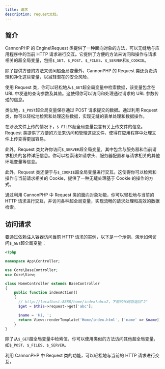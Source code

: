 ```yaml
---
title: 请求
description: request文档。
---
```


## 简介

CannonPHP 的 Engine\Request 类提供了一种面向对象的方法，可以无缝地与应用程序中的当前 HTTP 请求进行交互。它提供了方便的方法来访问和操作与请求相关的超全局变量，包括`$_GET`、`$_POST`、`$_FILES`、`$_SERVER`和`$_COOKIE`。

除了提供方便的方法来访问超全局变量外，CannonPHP 的 Request 类还负责清理和净化这些变量，以减轻潜在的安全风险。

使用 Request 类，你可以轻松地从`$_GET`超全局变量中检索数据，该变量包含在 URL 中发送的查询参数及其值。这使得你可以访问和处理通过请求的 URL 参数传递的信息。

类似地，`$_POST`超全局变量保存通过 POST 请求提交的数据。通过利用 Request 类，你可以轻松地检索和处理这些数据，实现无缝的表单处理和数据操作。

在涉及文件上传的情况下，`$_FILES`超全局变量包含有关上传文件的信息。Request 类提供了方便的方法来访问和管理这些文件，使得在应用程序中处理文件上传变得更加容易。

此外，Request 类允许你访问`$_SERVER`超全局变量，其中包含与服务器和当前请求相关的各种详细信息。你可以检索诸如请求头、服务器配置和与请求相关的其他环境变量等信息。

此外，Request 类还便于与`$_COOKIE`超全局变量进行交互。这使得你可以检索和操作与当前请求相关的 Cookie，提供了一种无缝处理基于 Cookie 的操作的方式。

通过利用 CannonPHP 中 Request 类的面向对象功能，你可以轻松地与当前的 HTTP 请求进行交互，并访问各种超全局变量，实现流畅的请求处理和高效的数据检索。

## 访问请求

要通过依赖注入容器访问当前 HTTP 请求的实例，以下是一个示例，演示如何访问`$_GET`超全局变量：

```php
<?php

namespace App\Controller;

use Core\BaseController;
use Core\View;

class HomeController extends BaseController
{
    public function indexAction()
    {
      // http://localhost:8888/home/index?abc=2，下面的代码将返回"2"
      $get = $this->request->get['abc'];

      $name = 'Hi, ';
      return View::renderTemplate('Home/index.html', ['name' => $name]);
    }
}
```

除了从`$_GET`超全局变量中检索值，你可以使用类似的方法访问其他超全局变量，如`$_POST`、`$_FILES`、`$_SERVER`。

利用 CannonPHP 中 Request 类的功能，可以轻松地与当前的 HTTP 请求进行交互，
